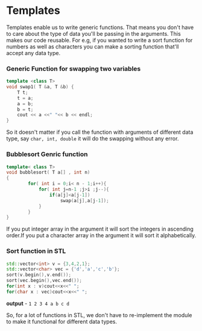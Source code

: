 # Templates 
  
Templates enable us to write generic functions. That means you don't have to care about the type of data you'll be passing in the arguments. This makes our code reusable. For e.g,  if you wanted to write a sort function for numbers as well as characters you can make a sorting function that'll accept any data type.

### Generic Function for swapping two variables 

```c++
template <class T> 
void swap1( T &a, T &b) {
    T t;
    t = a;
    a = b;
    b = t;
    cout << a <<" "<< b << endl;
}
```

So it doesn't matter if you call the function with arguments of different data type, say `char, int, double` it will do the swapping without any error.

### Bubblesort Genric function

```c++
template< class T>
void bubblesort( T a[] , int n)
{
        for( int i = 0;i< n - 1;i++){
            for( int j=n-1 ;j>i ;j--){
                if(a[j]<a[j-1])
                    swap(a[j],a[j-1]);
            }
        }
}
```
If you put integer array in the argument it will sort the integers in ascending order.If you put a character array in the argument it will sort it alphabetically.

### Sort function in STL

```c++
std::vector<int> v = {3,4,2,1};
std::vector<char> vec = {'d','a','c','b'};
sort(v.begin(),v.end());
sort(vec.begin(),vec.end());
for(int x : v)cout<<x<<" ";
for(char x : vec)cout<<x<<" ";
```

__output__ - `1 2 3 4 a b c d`

So, for a lot of functions in STL, we don't have to re-implement the module to make it functional for different data types. 
